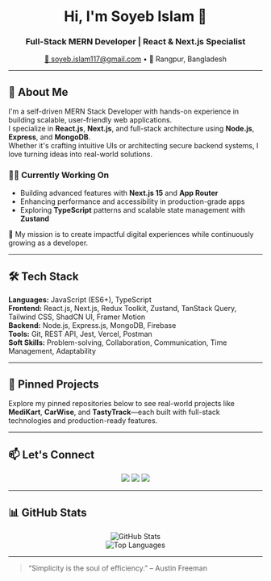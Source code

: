 <h1 align="center">Hi, I'm Soyeb Islam 👋</h1>
<h3 align="center">Full-Stack MERN Developer | React & Next.js Specialist</h3>

<p align="center">
  <a href="mailto:soyeb.islam117@gmail.com">📧 soyeb.islam117@gmail.com</a> • 
  <span>📍 Rangpur, Bangladesh</span>
</p>

---

## 🚀 About Me

I'm a self-driven MERN Stack Developer with hands-on experience in building scalable, user-friendly web applications.  
I specialize in **React.js**, **Next.js**, and full-stack architecture using **Node.js**, **Express**, and **MongoDB**.  
Whether it's crafting intuitive UIs or architecting secure backend systems, I love turning ideas into real-world solutions.

### 👨‍💼 Currently Working On
- Building advanced features with **Next.js 15** and **App Router**
- Enhancing performance and accessibility in production-grade apps
- Exploring **TypeScript** patterns and scalable state management with **Zustand**

🎯 My mission is to create impactful digital experiences while continuously growing as a developer.

---

## 🛠 Tech Stack

**Languages:** JavaScript (ES6+), TypeScript  
**Frontend:** React.js, Next.js, Redux Toolkit, Zustand, TanStack Query, Tailwind CSS, ShadCN UI, Framer Motion  
**Backend:** Node.js, Express.js, MongoDB, Firebase  
**Tools:** Git, REST API, Jest, Vercel, Postman  
**Soft Skills:** Problem-solving, Collaboration, Communication, Time Management, Adaptability

---

## 📌 Pinned Projects

Explore my pinned repositories below to see real-world projects like **MediKart**, **CarWise**, and **TastyTrack**—each built with full-stack technologies and production-ready features.

---

## 📫 Let's Connect

<p align="center">
  <a href="mailto:soyeb.islam117@gmail.com"><img src="https://img.shields.io/badge/Gmail-D14836?style=for-the-badge&logo=gmail&logoColor=white" /></a>
  <a href="https://www.linkedin.com/in/soyebislam"><img src="https://img.shields.io/badge/LinkedIn-0A66C2?style=for-the-badge&logo=linkedin&logoColor=white" /></a>
  <a href="https://github.com/soyebcodes"><img src="https://img.shields.io/badge/GitHub-100000?style=for-the-badge&logo=github&logoColor=white" /></a>
</p>

---

## 📊 GitHub Stats

<p align="center">
  <img src="https://github-readme-stats.vercel.app/api?username=soyebcodes&show_icons=true&theme=radical" alt="GitHub Stats" />
  <br />
  <img src="https://github-readme-stats.vercel.app/api/top-langs/?username=soyebcodes&layout=compact&theme=radical" alt="Top Languages" />
</p>

---

> “Simplicity is the soul of efficiency.” – Austin Freeman
